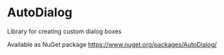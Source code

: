 # AutoDialog

Library for creating custom dialog boxes

Available as NuGet package https://www.nuget.org/packages/AutoDialog/
